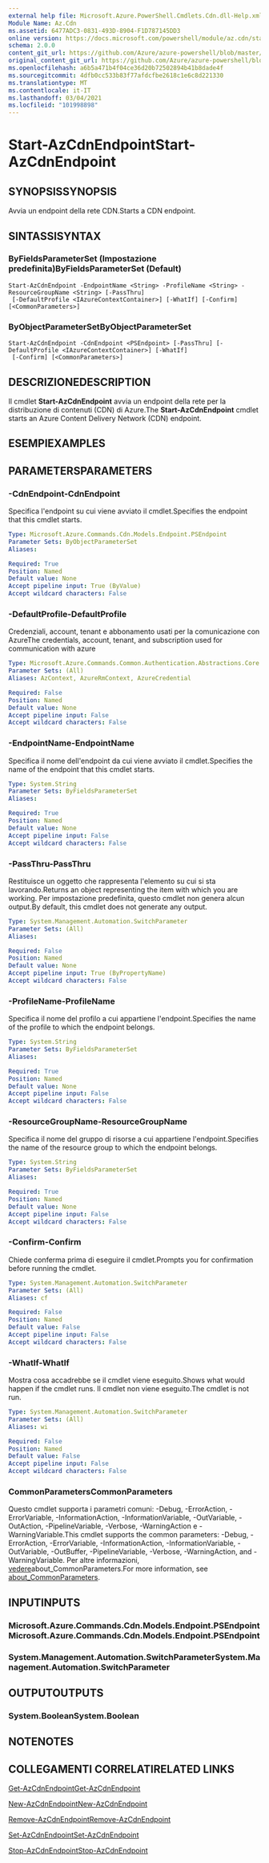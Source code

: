 ```yaml
---
external help file: Microsoft.Azure.PowerShell.Cmdlets.Cdn.dll-Help.xml
Module Name: Az.Cdn
ms.assetid: 6477ADC3-0831-493D-8904-F1D787145DD3
online version: https://docs.microsoft.com/powershell/module/az.cdn/start-azcdnendpoint
schema: 2.0.0
content_git_url: https://github.com/Azure/azure-powershell/blob/master/src/Cdn/Cdn/help/Start-AzCdnEndpoint.md
original_content_git_url: https://github.com/Azure/azure-powershell/blob/master/src/Cdn/Cdn/help/Start-AzCdnEndpoint.md
ms.openlocfilehash: a6b5a471b4f04ce36d20b72502894b41b8dade4f
ms.sourcegitcommit: 4dfb0cc533b83f77afdcfbe2618c1e6c8d221330
ms.translationtype: MT
ms.contentlocale: it-IT
ms.lasthandoff: 03/04/2021
ms.locfileid: "101998898"
---
```

# <span data-ttu-id="5a3e9-101">Start-AzCdnEndpoint</span><span class="sxs-lookup"><span data-stu-id="5a3e9-101">Start-AzCdnEndpoint</span></span>

## <span data-ttu-id="5a3e9-102">SYNOPSIS</span><span class="sxs-lookup"><span data-stu-id="5a3e9-102">SYNOPSIS</span></span>
<span data-ttu-id="5a3e9-103">Avvia un endpoint della rete CDN.</span><span class="sxs-lookup"><span data-stu-id="5a3e9-103">Starts a CDN endpoint.</span></span>

## <span data-ttu-id="5a3e9-104">SINTASSI</span><span class="sxs-lookup"><span data-stu-id="5a3e9-104">SYNTAX</span></span>

### <span data-ttu-id="5a3e9-105">ByFieldsParameterSet (Impostazione predefinita)</span><span class="sxs-lookup"><span data-stu-id="5a3e9-105">ByFieldsParameterSet (Default)</span></span>
```
Start-AzCdnEndpoint -EndpointName <String> -ProfileName <String> -ResourceGroupName <String> [-PassThru]
 [-DefaultProfile <IAzureContextContainer>] [-WhatIf] [-Confirm] [<CommonParameters>]
```

### <span data-ttu-id="5a3e9-106">ByObjectParameterSet</span><span class="sxs-lookup"><span data-stu-id="5a3e9-106">ByObjectParameterSet</span></span>
```
Start-AzCdnEndpoint -CdnEndpoint <PSEndpoint> [-PassThru] [-DefaultProfile <IAzureContextContainer>] [-WhatIf]
 [-Confirm] [<CommonParameters>]
```

## <span data-ttu-id="5a3e9-107">DESCRIZIONE</span><span class="sxs-lookup"><span data-stu-id="5a3e9-107">DESCRIPTION</span></span>
<span data-ttu-id="5a3e9-108">Il cmdlet **Start-AzCdnEndpoint** avvia un endpoint della rete per la distribuzione di contenuti (CDN) di Azure.</span><span class="sxs-lookup"><span data-stu-id="5a3e9-108">The **Start-AzCdnEndpoint** cmdlet starts an Azure Content Delivery Network (CDN) endpoint.</span></span>

## <span data-ttu-id="5a3e9-109">ESEMPI</span><span class="sxs-lookup"><span data-stu-id="5a3e9-109">EXAMPLES</span></span>

## <span data-ttu-id="5a3e9-110">PARAMETERS</span><span class="sxs-lookup"><span data-stu-id="5a3e9-110">PARAMETERS</span></span>

### <span data-ttu-id="5a3e9-111">-CdnEndpoint</span><span class="sxs-lookup"><span data-stu-id="5a3e9-111">-CdnEndpoint</span></span>
<span data-ttu-id="5a3e9-112">Specifica l'endpoint su cui viene avviato il cmdlet.</span><span class="sxs-lookup"><span data-stu-id="5a3e9-112">Specifies the endpoint that this cmdlet starts.</span></span>

```yaml
Type: Microsoft.Azure.Commands.Cdn.Models.Endpoint.PSEndpoint
Parameter Sets: ByObjectParameterSet
Aliases:

Required: True
Position: Named
Default value: None
Accept pipeline input: True (ByValue)
Accept wildcard characters: False
```

### <span data-ttu-id="5a3e9-113">-DefaultProfile</span><span class="sxs-lookup"><span data-stu-id="5a3e9-113">-DefaultProfile</span></span>
<span data-ttu-id="5a3e9-114">Credenziali, account, tenant e abbonamento usati per la comunicazione con Azure</span><span class="sxs-lookup"><span data-stu-id="5a3e9-114">The credentials, account, tenant, and subscription used for communication with azure</span></span>

```yaml
Type: Microsoft.Azure.Commands.Common.Authentication.Abstractions.Core.IAzureContextContainer
Parameter Sets: (All)
Aliases: AzContext, AzureRmContext, AzureCredential

Required: False
Position: Named
Default value: None
Accept pipeline input: False
Accept wildcard characters: False
```

### <span data-ttu-id="5a3e9-115">-EndpointName</span><span class="sxs-lookup"><span data-stu-id="5a3e9-115">-EndpointName</span></span>
<span data-ttu-id="5a3e9-116">Specifica il nome dell'endpoint da cui viene avviato il cmdlet.</span><span class="sxs-lookup"><span data-stu-id="5a3e9-116">Specifies the name of the endpoint that this cmdlet starts.</span></span>

```yaml
Type: System.String
Parameter Sets: ByFieldsParameterSet
Aliases:

Required: True
Position: Named
Default value: None
Accept pipeline input: False
Accept wildcard characters: False
```

### <span data-ttu-id="5a3e9-117">-PassThru</span><span class="sxs-lookup"><span data-stu-id="5a3e9-117">-PassThru</span></span>
<span data-ttu-id="5a3e9-118">Restituisce un oggetto che rappresenta l'elemento su cui si sta lavorando.</span><span class="sxs-lookup"><span data-stu-id="5a3e9-118">Returns an object representing the item with which you are working.</span></span>
<span data-ttu-id="5a3e9-119">Per impostazione predefinita, questo cmdlet non genera alcun output.</span><span class="sxs-lookup"><span data-stu-id="5a3e9-119">By default, this cmdlet does not generate any output.</span></span>

```yaml
Type: System.Management.Automation.SwitchParameter
Parameter Sets: (All)
Aliases:

Required: False
Position: Named
Default value: None
Accept pipeline input: True (ByPropertyName)
Accept wildcard characters: False
```

### <span data-ttu-id="5a3e9-120">-ProfileName</span><span class="sxs-lookup"><span data-stu-id="5a3e9-120">-ProfileName</span></span>
<span data-ttu-id="5a3e9-121">Specifica il nome del profilo a cui appartiene l'endpoint.</span><span class="sxs-lookup"><span data-stu-id="5a3e9-121">Specifies the name of the profile to which the endpoint belongs.</span></span>

```yaml
Type: System.String
Parameter Sets: ByFieldsParameterSet
Aliases:

Required: True
Position: Named
Default value: None
Accept pipeline input: False
Accept wildcard characters: False
```

### <span data-ttu-id="5a3e9-122">-ResourceGroupName</span><span class="sxs-lookup"><span data-stu-id="5a3e9-122">-ResourceGroupName</span></span>
<span data-ttu-id="5a3e9-123">Specifica il nome del gruppo di risorse a cui appartiene l'endpoint.</span><span class="sxs-lookup"><span data-stu-id="5a3e9-123">Specifies the name of the resource group to which the endpoint belongs.</span></span>

```yaml
Type: System.String
Parameter Sets: ByFieldsParameterSet
Aliases:

Required: True
Position: Named
Default value: None
Accept pipeline input: False
Accept wildcard characters: False
```

### <span data-ttu-id="5a3e9-124">-Confirm</span><span class="sxs-lookup"><span data-stu-id="5a3e9-124">-Confirm</span></span>
<span data-ttu-id="5a3e9-125">Chiede conferma prima di eseguire il cmdlet.</span><span class="sxs-lookup"><span data-stu-id="5a3e9-125">Prompts you for confirmation before running the cmdlet.</span></span>

```yaml
Type: System.Management.Automation.SwitchParameter
Parameter Sets: (All)
Aliases: cf

Required: False
Position: Named
Default value: False
Accept pipeline input: False
Accept wildcard characters: False
```

### <span data-ttu-id="5a3e9-126">-WhatIf</span><span class="sxs-lookup"><span data-stu-id="5a3e9-126">-WhatIf</span></span>
<span data-ttu-id="5a3e9-127">Mostra cosa accadrebbe se il cmdlet viene eseguito.</span><span class="sxs-lookup"><span data-stu-id="5a3e9-127">Shows what would happen if the cmdlet runs.</span></span>
<span data-ttu-id="5a3e9-128">Il cmdlet non viene eseguito.</span><span class="sxs-lookup"><span data-stu-id="5a3e9-128">The cmdlet is not run.</span></span>

```yaml
Type: System.Management.Automation.SwitchParameter
Parameter Sets: (All)
Aliases: wi

Required: False
Position: Named
Default value: False
Accept pipeline input: False
Accept wildcard characters: False
```

### <span data-ttu-id="5a3e9-129">CommonParameters</span><span class="sxs-lookup"><span data-stu-id="5a3e9-129">CommonParameters</span></span>
<span data-ttu-id="5a3e9-130">Questo cmdlet supporta i parametri comuni: -Debug, -ErrorAction, -ErrorVariable, -InformationAction, -InformationVariable, -OutVariable, -OutAction, -PipelineVariable, -Verbose, -WarningAction e -WarningVariable.</span><span class="sxs-lookup"><span data-stu-id="5a3e9-130">This cmdlet supports the common parameters: -Debug, -ErrorAction, -ErrorVariable, -InformationAction, -InformationVariable, -OutVariable, -OutBuffer, -PipelineVariable, -Verbose, -WarningAction, and -WarningVariable.</span></span> <span data-ttu-id="5a3e9-131">Per altre informazioni, [vedere](http://go.microsoft.com/fwlink/?LinkID=113216)about_CommonParameters.</span><span class="sxs-lookup"><span data-stu-id="5a3e9-131">For more information, see [about_CommonParameters](http://go.microsoft.com/fwlink/?LinkID=113216).</span></span>

## <span data-ttu-id="5a3e9-132">INPUT</span><span class="sxs-lookup"><span data-stu-id="5a3e9-132">INPUTS</span></span>

### <span data-ttu-id="5a3e9-133">Microsoft.Azure.Commands.Cdn.Models.Endpoint.PSEndpoint</span><span class="sxs-lookup"><span data-stu-id="5a3e9-133">Microsoft.Azure.Commands.Cdn.Models.Endpoint.PSEndpoint</span></span>

### <span data-ttu-id="5a3e9-134">System.Management.Automation.SwitchParameter</span><span class="sxs-lookup"><span data-stu-id="5a3e9-134">System.Management.Automation.SwitchParameter</span></span>

## <span data-ttu-id="5a3e9-135">OUTPUT</span><span class="sxs-lookup"><span data-stu-id="5a3e9-135">OUTPUTS</span></span>

### <span data-ttu-id="5a3e9-136">System.Boolean</span><span class="sxs-lookup"><span data-stu-id="5a3e9-136">System.Boolean</span></span>

## <span data-ttu-id="5a3e9-137">NOTE</span><span class="sxs-lookup"><span data-stu-id="5a3e9-137">NOTES</span></span>

## <span data-ttu-id="5a3e9-138">COLLEGAMENTI CORRELATI</span><span class="sxs-lookup"><span data-stu-id="5a3e9-138">RELATED LINKS</span></span>

[<span data-ttu-id="5a3e9-139">Get-AzCdnEndpoint</span><span class="sxs-lookup"><span data-stu-id="5a3e9-139">Get-AzCdnEndpoint</span></span>](./Get-AzCdnEndpoint.md)

[<span data-ttu-id="5a3e9-140">New-AzCdnEndpoint</span><span class="sxs-lookup"><span data-stu-id="5a3e9-140">New-AzCdnEndpoint</span></span>](./New-AzCdnEndpoint.md)

[<span data-ttu-id="5a3e9-141">Remove-AzCdnEndpoint</span><span class="sxs-lookup"><span data-stu-id="5a3e9-141">Remove-AzCdnEndpoint</span></span>](./Remove-AzCdnEndpoint.md)

[<span data-ttu-id="5a3e9-142">Set-AzCdnEndpoint</span><span class="sxs-lookup"><span data-stu-id="5a3e9-142">Set-AzCdnEndpoint</span></span>](./Set-AzCdnEndpoint.md)

[<span data-ttu-id="5a3e9-143">Stop-AzCdnEndpoint</span><span class="sxs-lookup"><span data-stu-id="5a3e9-143">Stop-AzCdnEndpoint</span></span>](./Stop-AzCdnEndpoint.md)



